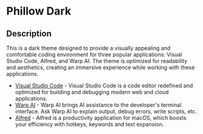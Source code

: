 # Phillow Dark

## Description
This is a dark theme designed to provide a visually appealing and comfortable coding environment for three popular applications: Visual Studio Code, Alfred, and Warp AI. The theme is optimized for readability and aesthetics, creating an immersive experience while working with these applications.

- [Visual Studio Code](https://code.visualstudio.com) - Visual Studio Code is a code editor redefined and optimized for building and debugging modern web and cloud applications.
- [Warp AI](https://www.warp.dev/warp-ai) - Warp AI brings AI assistance to the developer's terminal interface. Ask Warp AI to explain output, debug errors, write scripts, etc.
- [Alfred](https://alfredapp.com) - Alfred is a productivity application for macOS, which boosts your efficiency with hotkeys, keywords and text expansion.